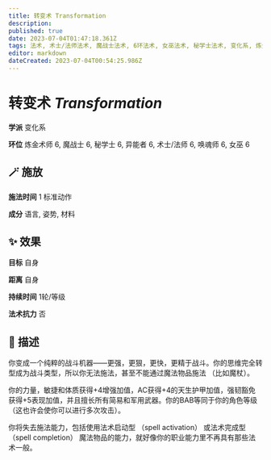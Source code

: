```yaml
---
title: 转变术 Transformation
description: 
published: true
date: 2023-07-04T01:47:18.361Z
tags: 法术, 术士/法师法术, 魔战士法术, 6环法术, 女巫法术, 秘学士法术, 变化系, 炼金术师法术, 异能者法术, 唤魂师法术
editor: markdown
dateCreated: 2023-07-04T00:54:25.986Z
---
```


# **转变术** *Transformation*

**学派** 变化系 

**环位** 炼金术师 6, 魔战士 6, 秘学士 6, 异能者 6, 术士/法师 6, 唤魂师 6, 女巫 6

## 🪄 施放

**施法时间** 1 标准动作

**成分** 语言, 姿势, 材料

## ✨ 效果 

**目标** 自身 

**距离** 自身  

**持续时间** 1轮/等级 

**法术抗力** 否

## 📖 描述

你变成一个纯粹的战斗机器——更强，更狠，更快，更精于战斗。你的思维完全转型成为战斗类型，所以你无法施法，甚至不能通过魔法物品施法 （比如魔杖）。

你的力量，敏捷和体质获得+4增强加值，AC获得+4的天生护甲加值，强韧豁免获得+5表现加值，并且擅长所有简易和军用武器。你的BAB等同于你的角色等级 （这也许会使你可以进行多次攻击）。

你将失去施法能力，包括使用法术启动型 （spell activation） 或法术完成型 （spell completion） 魔法物品的能力，就好像你的职业能力里不再具有那些法术一般。
    